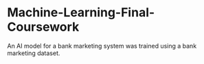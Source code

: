 # Machine-Learning-Final-Coursework
An AI model for a bank marketing system was trained using a bank marketing dataset.
